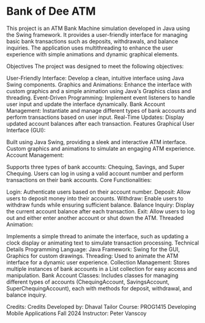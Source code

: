 # Bank of Dee ATM
 This project is an ATM Bank Machine simulation developed in Java using the Swing framework. It provides a user-friendly interface for managing basic bank transactions such as deposits, withdrawals, and balance inquiries. The application uses multithreading to enhance the user experience with simple animations and dynamic graphical elements.

Objectives
The project was designed to meet the following objectives:

User-Friendly Interface: Develop a clean, intuitive interface using Java Swing components.
Graphics and Animations: Enhance the interface with custom graphics and a simple animation using Java's Graphics class and threading.
Event-Driven Programming: Implement event listeners to handle user input and update the interface dynamically.
Bank Account Management: Instantiate and manage different types of bank accounts and perform transactions based on user input.
Real-Time Updates: Display updated account balances after each transaction.
Features
Graphical User Interface (GUI):

Built using Java Swing, providing a sleek and interactive ATM interface.
Custom graphics and animations to simulate an engaging ATM experience.
Account Management:

Supports three types of bank accounts: Chequing, Savings, and Super Chequing.
Users can log in using a valid account number and perform transactions on their bank accounts.
Core Functionalities:

Login: Authenticate users based on their account number.
Deposit: Allow users to deposit money into their accounts.
Withdraw: Enable users to withdraw funds while ensuring sufficient balance.
Balance Inquiry: Display the current account balance after each transaction.
Exit: Allow users to log out and either enter another account or shut down the ATM.
Threaded Animation:

Implements a simple thread to animate the interface, such as updating a clock display or animating text to simulate transaction processing.
Technical Details
Programming Language: Java
Framework: Swing for the GUI, Graphics for custom drawings.
Threading: Used to animate the ATM interface for a dynamic user experience.
Collection Management: Stores multiple instances of bank accounts in a List collection for easy access and manipulation.
Bank Account Classes: Includes classes for managing different types of accounts (ChequingAccount, SavingsAccount, SuperChequingAccount), each with methods for deposit, withdrawal, and balance inquiry.

Credits: Credits Developed by: Dhaval Tailor Course: PROG1415 Developing Mobile Applications Fall 2024 Instructor: Peter Vanscoy
